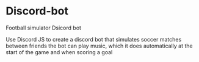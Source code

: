 # Discord-bot
Football simulator Dsicord bot

Use Discord JS to create a discord bot that simulates soccer matches between friends
the bot can play music, which it does automatically at the start of the game and when scoring a goal
